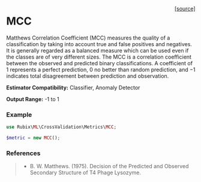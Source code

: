 <span style="float:right;"><a href="https://github.com/RubixML/RubixML/blob/master/src/CrossValidation/Metrics/MCC.php">[source]</a></span>

# MCC
Matthews Correlation Coefficient (MCC) measures the quality of a classification by taking into account true and false positives and negatives. It is generally regarded as a balanced measure which can be used even if the classes are of very different sizes. The MCC is a correlation coefficient between the observed and predicted binary classifications. A coefficient of 1 represents a perfect prediction, 0 no better than random prediction, and −1 indicates total disagreement between prediction and observation.

**Estimator Compatibility:** Classifier, Anomaly Detector

**Output Range:** -1 to 1

### Example
```php
use Rubix\ML\CrossValidation\Metrics\MCC;

$metric = new MCC();
```

### References
>- B. W. Matthews. (1975). Decision of the Predicted and Observed Secondary Structure of T4 Phage Lysozyme.